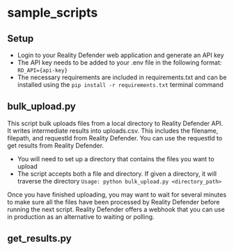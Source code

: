# sample_scripts

## Setup
- Login to your Reality Defender web application and generate an API key
- The API key needs to be added to your .env file in the following format: `RD_API={api-key}`
- The necessary requirements are included in requirements.txt and can be installed using the `pip install -r requirements.txt` terminal command

## bulk_upload.py
This script bulk uploads files from a local directory to Reality Defender API. 
It writes intermediate results into uploads.csv. This includes the filename, filepath, and requestId from Reality Defender. You can use the requestId to get results from Reality Defender. 
- You will need to set up a directory that contains the files you want to upload
- The script accepts both a file and directory. If given a directory, it will traverse the directory
`Usage: python bulk_upload.py <directory_path>`

Once you have finished uploading, you may want to wait for several minutes to make sure all the files have been processed by Reality Defender before running the next script. Reality Defender offers a webhook that you can use in production as an alternative to waiting or polling. 

## get_results.py


